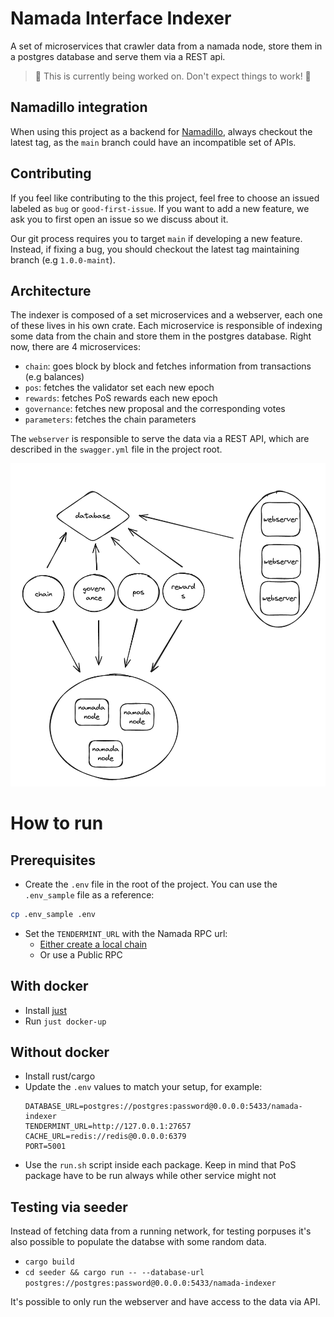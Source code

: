 # Namada Interface Indexer

A set of microservices that crawler data from a namada node, store them in a postgres database and serve them via a REST api.

> 🔧 This is currently being worked on. Don't expect things to work! 🔧

## Namadillo integration

When using this project as a backend for [Namadillo](https://github.com/anoma/namada-interface), always checkout the latest tag, as the `main` branch could have an incompatible set of APIs.

## Contributing

If you feel like contributing to the this project, feel free to choose an issued labeled as `bug` or `good-first-issue`. If you want to add a new feature, we ask you to first open an issue so we discuss about it. 

Our git process requires you to target `main` if developing a new feature. Instead, if fixing a bug, you should checkout the latest tag maintaining branch (e.g `1.0.0-maint`).

## Architecture

The indexer is composed of a set microservices and a webserver, each one of these lives in his own crate. Each microservice is responsible of indexing some data from the chain and store them in the postgres database. Right now, there are 4 microservices:

- `chain`: goes block by block and fetches information from transactions (e.g balances)
- `pos`: fetches the validator set each new epoch
- `rewards`: fetches PoS rewards each new epoch
- `governance`: fetches new proposal and the corresponding votes
- `parameters`: fetches the chain parameters

The `webserver` is responsible to serve the data via a REST API, which are described in the `swagger.yml` file in the project root.

![Namada indexer architecture](docs/architecture.png "Architecture")

# How to run

## Prerequisites

- Create the `.env` file in the root of the project. You can use the `.env_sample` file as a reference:

```sh
cp .env_sample .env
```

- Set the `TENDERMINT_URL` with the Namada RPC url:
  - [Either create a local chain](https://docs.namada.net/operators/networks/local-network)
  - Or use a Public RPC

## With docker

- Install [just](https://github.com/casey/just)
- Run `just docker-up`

## Without docker

- Install rust/cargo
- Update the `.env` values to match your setup, for example:
  ```env
  DATABASE_URL=postgres://postgres:password@0.0.0.0:5433/namada-indexer
  TENDERMINT_URL=http://127.0.0.1:27657
  CACHE_URL=redis://redis@0.0.0.0:6379
  PORT=5001
  ```
- Use the `run.sh` script inside each package. Keep in mind that PoS package have to be run always while other service might not

## Testing via seeder

Instead of fetching data from a running network, for testing porpuses it's also possible to populate the databse with some random data.

- `cargo build`
- `cd seeder && cargo run -- --database-url postgres://postgres:password@0.0.0.0:5433/namada-indexer`

It's possible to only run the webserver and have access to the data via API.
